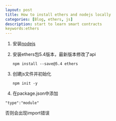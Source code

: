 ```yaml
---
layout: post
title: How to install ethers and nodejs locally
categories: [Blog, ethers, js]
description: start to learn smart contracts 
keywords:ethers
---
```


1. 安装[nodejs](https://nodejs.org/zh-cn/download/)

2. 安装ethers包5.4版本，最新版本修改了api

   ~~~
   npm install --save@5.4 ethers 
   ~~~

3. 创建js文件并初始化

   ~~~
   npm init -y
   ~~~

4.  在package.json中添加

   ~~~
   "type":"module"
   ~~~

   否则会出现import错误

